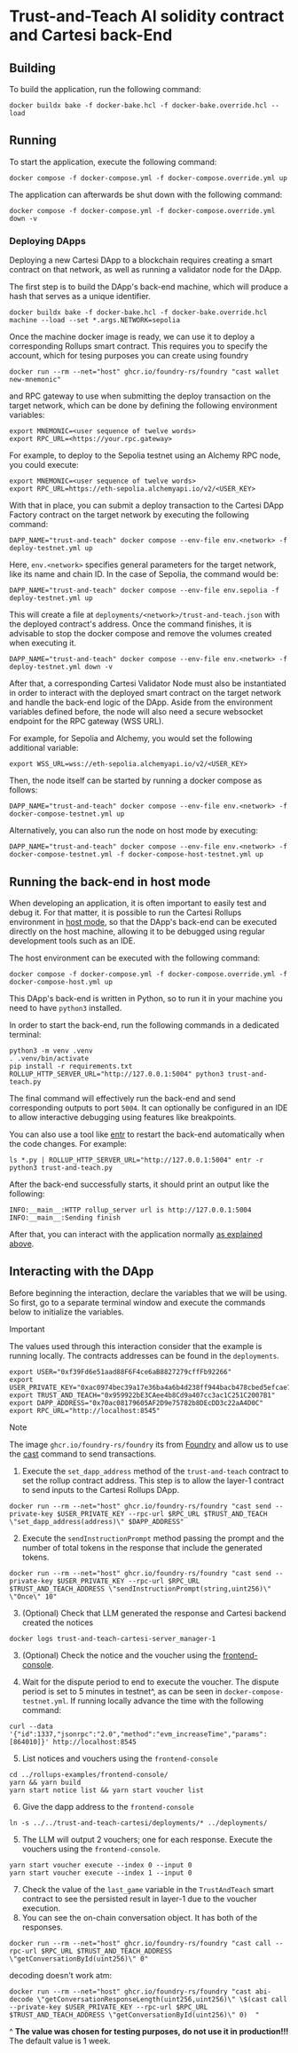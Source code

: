 # Trust-and-Teach AI solidity contract and Cartesi back-End

## Building

To build the application, run the following command:

```shell
docker buildx bake -f docker-bake.hcl -f docker-bake.override.hcl --load
```

## Running

To start the application, execute the following command:

```shell
docker compose -f docker-compose.yml -f docker-compose.override.yml up
```

The application can afterwards be shut down with the following command:

```shell
docker compose -f docker-compose.yml -f docker-compose.override.yml down -v
```

### Deploying DApps

Deploying a new Cartesi DApp to a blockchain requires creating a smart contract on that network, as well as running a validator node for the DApp.

The first step is to build the DApp's back-end machine, which will produce a hash that serves as a unique identifier.

```shell
docker buildx bake -f docker-bake.hcl -f docker-bake.override.hcl machine --load --set *.args.NETWORK=sepolia
```

Once the machine docker image is ready, we can use it to deploy a corresponding Rollups smart contract.
This requires you to specify the account, which for tesing purposes you can create using foundry
```shell
docker run --rm --net="host" ghcr.io/foundry-rs/foundry "cast wallet new-mnemonic"
```
and RPC gateway to use when submitting the deploy transaction on the target network, which can be done by defining the following environment variables:

```shell
export MNEMONIC=<user sequence of twelve words>
export RPC_URL=<https://your.rpc.gateway>
```


For example, to deploy to the Sepolia testnet using an Alchemy RPC node, you could execute:

```shell
export MNEMONIC=<user sequence of twelve words>
export RPC_URL=https://eth-sepolia.alchemyapi.io/v2/<USER_KEY>
```

With that in place, you can submit a deploy transaction to the Cartesi DApp Factory contract on the target network by executing the following command:

```shell
DAPP_NAME="trust-and-teach" docker compose --env-file env.<network> -f deploy-testnet.yml up
```

Here, `env.<network>` specifies general parameters for the target network, like its name and chain ID. In the case of Sepolia, the command would be:

```shell
DAPP_NAME="trust-and-teach" docker compose --env-file env.sepolia -f deploy-testnet.yml up
```

This will create a file at `deployments/<network>/trust-and-teach.json` with the deployed contract's address.
Once the command finishes, it is advisable to stop the docker compose and remove the volumes created when executing it.

```shell
DAPP_NAME="trust-and-teach" docker compose --env-file env.<network> -f deploy-testnet.yml down -v
```

After that, a corresponding Cartesi Validator Node must also be instantiated in order to interact with the deployed smart contract on the target network and handle the back-end logic of the DApp.
Aside from the environment variables defined before, the node will also need a secure websocket endpoint for the RPC gateway (WSS URL).

For example, for Sepolia and Alchemy, you would set the following additional variable:

```shell
export WSS_URL=wss://eth-sepolia.alchemyapi.io/v2/<USER_KEY>
```

Then, the node itself can be started by running a docker compose as follows:

```shell
DAPP_NAME="trust-and-teach" docker compose --env-file env.<network> -f docker-compose-testnet.yml up
```

Alternatively, you can also run the node on host mode by executing:

```shell
DAPP_NAME="trust-and-teach" docker compose --env-file env.<network> -f docker-compose-testnet.yml -f docker-compose-host-testnet.yml up
```

## Running the back-end in host mode

When developing an application, it is often important to easily test and debug it. For that matter, it is possible to run the Cartesi Rollups environment in [host mode](https://github.com/cartesi/rollups-examples/tree/main/README.md#host-mode), so that the DApp's back-end can be executed directly on the host machine, allowing it to be debugged using regular development tools such as an IDE.

The host environment can be executed with the following command:

```shell
docker compose -f docker-compose.yml -f docker-compose.override.yml -f docker-compose-host.yml up
```

This DApp's back-end is written in Python, so to run it in your machine you need to have `python3` installed.

In order to start the back-end, run the following commands in a dedicated terminal:

```shell
python3 -m venv .venv
. .venv/bin/activate
pip install -r requirements.txt
ROLLUP_HTTP_SERVER_URL="http://127.0.0.1:5004" python3 trust-and-teach.py
```

The final command will effectively run the back-end and send corresponding outputs to port `5004`.
It can optionally be configured in an IDE to allow interactive debugging using features like breakpoints.

You can also use a tool like [entr](https://eradman.com/entrproject/) to restart the back-end automatically when the code changes. For example:

```shell
ls *.py | ROLLUP_HTTP_SERVER_URL="http://127.0.0.1:5004" entr -r python3 trust-and-teach.py
```

After the back-end successfully starts, it should print an output like the following:

```log
INFO:__main__:HTTP rollup_server url is http://127.0.0.1:5004
INFO:__main__:Sending finish
```

After that, you can interact with the application normally [as explained above](#interacting-with-the-application).


## Interacting with the DApp

Before beginning the interaction, declare the variables that we will be using. So first, go to a separate terminal window and execute the commands below to initialize the variables.

> [!IMPORTANT]
> The values used through this interaction consider that the example is running locally. The contracts addresses can be found in the `deployments`.


```shell
export USER="0xf39Fd6e51aad88F6F4ce6aB8827279cffFb92266"
export USER_PRIVATE_KEY="0xac0974bec39a17e36ba4a6b4d238ff944bacb478cbed5efcae784d7bf4f2ff80"
export TRUST_AND_TEACH="0x959922bE3CAee4b8Cd9a407cc3ac1C251C2007B1"
export DAPP_ADDRESS="0x70ac08179605AF2D9e75782b8DEcDD3c22aA4D0C"
export RPC_URL="http://localhost:8545"
```

> [!NOTE]
> The image `ghcr.io/foundry-rs/foundry` its from [Foundry](https://book.getfoundry.sh/getting-started/installation) and allow us to use the [cast](https://book.getfoundry.sh/reference/cast/cast) command to send transactions.

1. Execute the `set_dapp_address` method of the `trust-and-teach` contract to set the rollup contract address. This step is to allow the layer-1 contract to send inputs to the Cartesi Rollups DApp.

```shell
docker run --rm --net="host" ghcr.io/foundry-rs/foundry "cast send --private-key $USER_PRIVATE_KEY --rpc-url $RPC_URL $TRUST_AND_TEACH \"set_dapp_address(address)\" $DAPP_ADDRESS"
```

2. Execute the `sendInstructionPrompt` method passing the prompt and the number of total tokens in the response that include the generated tokens.

```shell
docker run --rm --net="host" ghcr.io/foundry-rs/foundry "cast send --private-key $USER_PRIVATE_KEY --rpc-url $RPC_URL $TRUST_AND_TEACH_ADDRESS \"sendInstructionPrompt(string,uint256)\" \"Once\" 10"

```

3. (Optional) Check that LLM generated the response and Cartesi backend created the notices
```shell
docker logs trust-and-teach-cartesi-server_manager-1
```

3. (Optional) Check the notice and the voucher using the [frontend-console](https://github.com/cartesi/rollups-examples/tree/main/frontend-console).

4. Wait for the dispute period to end to execute the voucher. The dispute period is set to 5 minutes in testnet^, as can be seen in `docker-compose-testnet.yml`. If running locally advance the time with the following command:

```shell
curl --data '{"id":1337,"jsonrpc":"2.0","method":"evm_increaseTime","params":[864010]}' http://localhost:8545
```
5. List notices and vouchers using the `frontend-console`
```shell
cd ../rollups-examples/frontend-console/
yarn && yarn build
yarn start notice list && yarn start voucher list

```

6. Give the dapp address to the `frontend-console`

```shell
ln -s ../../trust-and-teach-cartesi/deployments/* ../deployments/
```

5. The LLM will output 2 vouchers; one for each response. Execute the vouchers using the `frontend-console`.
```shell
yarn start voucher execute --index 0 --input 0
yarn start voucher execute --index 1 --input 0
```

7. Check the value of the `last_game` variable in the `TrustAndTeach` smart contract to see the persisted result in layer-1 due to the voucher execution.
6. You can see the on-chain conversation object. It has both of the responses.

```shell
docker run --rm --net="host" ghcr.io/foundry-rs/foundry "cast call --rpc-url $RPC_URL $TRUST_AND_TEACH_ADDRESS \"getConversationById(uint256)\" 0"
```

decoding doesn't work atm:

```shell
docker run --rm --net="host" ghcr.io/foundry-rs/foundry "cast abi-decode \"getConversationResponseLength(uint256,uint256)\" \$(cast call --private-key $USER_PRIVATE_KEY --rpc-url $RPC_URL $TRUST_AND_TEACH_ADDRESS \"getConversationById(uint256)\" 0)  "
```

^ **The value was chosen for testing purposes, do not use it in production!!!** The default value is 1 week.


